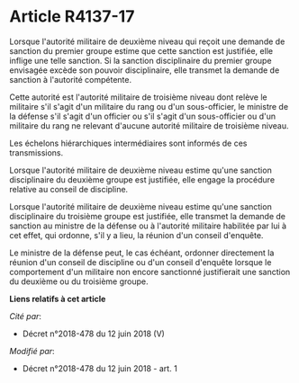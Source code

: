 # Article R4137-17

Lorsque l'autorité militaire de deuxième niveau qui reçoit une demande de sanction du premier groupe estime que cette
sanction est justifiée, elle inflige une telle sanction. Si la sanction disciplinaire du premier groupe envisagée excède son
pouvoir disciplinaire, elle transmet la demande de sanction à l'autorité compétente.

Cette autorité est l'autorité militaire de troisième niveau dont relève le militaire s'il s'agit d'un militaire du rang ou
d'un sous-officier, le ministre de la défense s'il s'agit d'un officier ou s'il s'agit d'un sous-officier ou d'un militaire
du rang ne relevant d'aucune autorité militaire de troisième niveau.

Les échelons hiérarchiques intermédiaires sont informés de ces transmissions.

Lorsque l'autorité militaire de deuxième niveau estime qu'une sanction disciplinaire du deuxième groupe est justifiée, elle
engage la procédure relative au conseil de discipline.

Lorsque l'autorité militaire de deuxième niveau estime qu'une sanction disciplinaire du troisième groupe est justifiée, elle
transmet la demande de sanction au ministre de la défense ou à l'autorité militaire habilitée par lui à cet effet, qui
ordonne, s'il y a lieu, la réunion d'un conseil d'enquête.

Le ministre de la défense peut, le cas échéant, ordonner directement la réunion d'un conseil de discipline ou d'un conseil
d'enquête lorsque le comportement d'un militaire non encore sanctionné justifierait une sanction du deuxième ou du troisième
groupe.

**Liens relatifs à cet article**

_Cité par_:

  - Décret n°2018-478 du 12 juin 2018 (V)

_Modifié par_:

  - Décret n°2018-478 du 12 juin 2018 - art. 1
